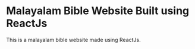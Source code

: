 # Malayalam Bible Website Built using ReactJs

This is a malayalam bible website made using ReactJs.